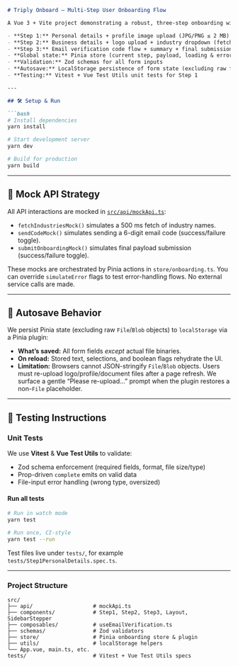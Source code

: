````markdown
# Triply Onboard — Multi-Step User Onboarding Flow

A Vue 3 + Vite project demonstrating a robust, three-step onboarding wizard for SaaS dashboards. Features include:

- **Step 1:** Personal details + profile image upload (JPG/PNG ≤ 2 MB)
- **Step 2:** Business details + logo upload + industry dropdown (fetched from mock API) + document upload (PDF ≤ 5 MB)
- **Step 3:** Email verification code flow + summary + final submission + success panel
- **Global state:** Pinia store (current step, payload, loading & error states)
- **Validation:** Zod schemas for all form inputs
- **Autosave:** LocalStorage persistence of form state (excluding raw file blobs)
- **Testing:** Vitest + Vue Test Utils unit tests for Step 1

---

## 🛠️ Setup & Run

```bash
# Install dependencies
yarn install

# Start development server
yarn dev

# Build for production
yarn build
````

---

## 🔌 Mock API Strategy

All API interactions are mocked in [`src/api/mockApi.ts`](src/api/mockApi.ts):

* `fetchIndustriesMock()` simulates a 500 ms fetch of industry names.
* `sendCodeMock()` simulates sending a 6-digit email code (success/failure toggle).
* `submitOnboardingMock()` simulates final payload submission (success/failure toggle).

These mocks are orchestrated by Pinia actions in `store/onboarding.ts`. You can override `simulateError` flags to test error-handling flows. No external service calls are made.

---

## 💾 Autosave Behavior

We persist Pinia state (excluding raw `File`/`Blob` objects) to `localStorage` via a Pinia plugin:

* **What’s saved:** All form fields *except* actual file binaries.
* **On reload:** Stored text, selections, and boolean flags rehydrate the UI.
* **Limitation:** Browsers cannot JSON-stringify `File`/`Blob` objects. Users must re-upload logo/profile/document files after a page refresh. We surface a gentle “Please re-upload…” prompt when the plugin restores a non-`File` placeholder.

---

## 🧪 Testing Instructions

### Unit Tests

We use **Vitest** & **Vue Test Utils** to validate:

* Zod schema enforcement (required fields, format, file size/type)
* Prop-driven `complete` emits on valid data
* File-input error handling (wrong type, oversized)

#### Run all tests

```bash
# Run in watch mode
yarn test

# Run once, CI-style
yarn test --run
```

Test files live under `tests/`, for example `tests/Step1PersonalDetails.spec.ts`.

---

### Project Structure

```
src/
├── api/                   # mockApi.ts
├── components/            # Step1, Step2, Step3, Layout, SidebarStepper
├── composables/           # useEmailVerification.ts
├── schemas/               # Zod validators
├── store/                 # Pinia onboarding store & plugin
├── utils/                 # localStorage helpers
└── App.vue, main.ts, etc.
tests/                     # Vitest + Vue Test Utils specs
```

